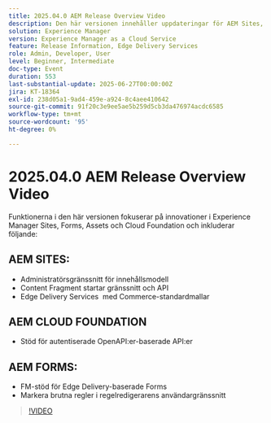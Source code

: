 ```yaml
---
title: 2025.04.0 AEM Release Overview Video
description: Den här versionen innehåller uppdateringar för AEM Sites, Forms, Assets och Cloud Foundation, inklusive nya användargränssnitt, stöd för Edge Delivery och OpenAPI-autentisering.
solution: Experience Manager
version: Experience Manager as a Cloud Service
feature: Release Information, Edge Delivery Services
role: Admin, Developer, User
level: Beginner, Intermediate
doc-type: Event
duration: 553
last-substantial-update: 2025-06-27T00:00:00Z
jira: KT-18364
exl-id: 238d05a1-9ad4-459e-a924-8c4aee410642
source-git-commit: 91f20c3e9ee5ae5b259d5cb3da476974acdc6585
workflow-type: tm+mt
source-wordcount: '95'
ht-degree: 0%

---
```


# 2025.04.0 AEM Release Overview Video

Funktionerna i den här versionen fokuserar på innovationer i Experience Manager Sites, Forms, Assets och Cloud Foundation och inkluderar följande:

## AEM SITES:

* Administratörsgränssnitt för innehållsmodell
* Content Fragment startar gränssnitt och API
* Edge Delivery Services &#x200B; med Commerce-standardmallar

## AEM CLOUD FOUNDATION

* Stöd för autentiserade OpenAPI:er-baserade API:er

## AEM FORMS:

* FM-stöd för Edge Delivery-baserade Forms
* Markera brutna regler i regelredigerarens användargränssnitt

>[!VIDEO](https://video.tv.adobe.com/v/3463991/?learn=on&enablevpops)
